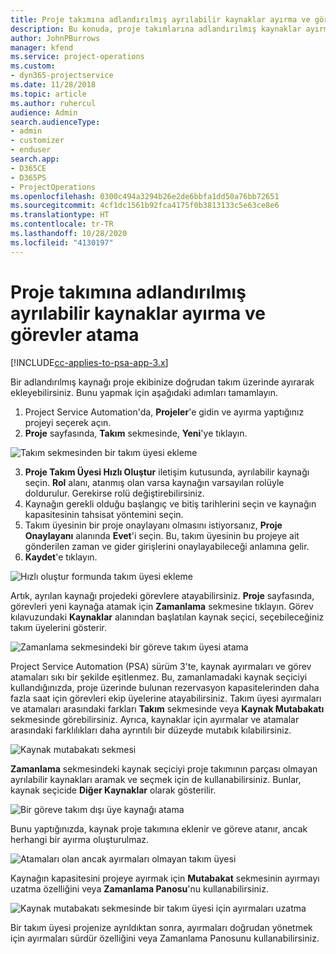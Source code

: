 ```yaml
---
title: Proje takımına adlandırılmış ayrılabilir kaynaklar ayırma ve görevler atama
description: Bu konuda, proje takımlarına adlandırılmış kaynaklar ayırma ve bunları görevlere atama hakkında bilgiler sağlanmaktadır.
author: JohnPBurrows
manager: kfend
ms.service: project-operations
ms.custom:
- dyn365-projectservice
ms.date: 11/28/2018
ms.topic: article
ms.author: ruhercul
audience: Admin
search.audienceType:
- admin
- customizer
- enduser
search.app:
- D365CE
- D365PS
- ProjectOperations
ms.openlocfilehash: 0300c494a3294b26e2de6bbfa1dd50a76bb72651
ms.sourcegitcommit: 4cf1dc1561b92fca4175f0b3813133c5e63ce8e6
ms.translationtype: HT
ms.contentlocale: tr-TR
ms.lasthandoff: 10/28/2020
ms.locfileid: "4130197"
---
```

# <a name="book-named-bookable-resources-to-a-project-team-and-assign-tasks"></a>Proje takımına adlandırılmış ayrılabilir kaynaklar ayırma ve görevler atama 

[!INCLUDE[cc-applies-to-psa-app-3.x](../includes/cc-applies-to-psa-app-3x.md)]

Bir adlandırılmış kaynağı proje ekibinize doğrudan takım üzerinde ayırarak ekleyebilirsiniz. Bunu yapmak için aşağıdaki adımları tamamlayın.

1. Project Service Automation'da, **Projeler**'e gidin ve ayırma yaptığınız projeyi seçerek açın.
2. **Proje** sayfasında, **Takım** sekmesinde, **Yeni**'ye tıklayın. 

![Takım sekmesinden bir takım üyesi ekleme](media/RM-how-to-1.png)

3. **Proje Takım Üyesi Hızlı Oluştur** iletişim kutusunda, ayrılabilir kaynağı seçin. **Rol** alanı, atanmış olan varsa kaynağın varsayılan rolüyle doldurulur. Gerekirse rolü değiştirebilirsiniz. 
4. Kaynağın gerekli olduğu başlangıç ve bitiş tarihlerini seçin ve kaynağın kapasitesinin tahsisat yöntemini seçin. 
5. Takım üyesinin bir proje onaylayanı olmasını istiyorsanız, **Proje Onaylayanı** alanında **Evet**'i seçin. Bu, takım üyesinin bu projeye ait gönderilen zaman ve gider girişlerini onaylayabileceği anlamına gelir. 
6. **Kaydet**'e tıklayın.

![Hızlı oluştur formunda takım üyesi ekleme](media/RM-how-to-2.png)


Artık, ayrılan kaynağı projedeki görevlere atayabilirsiniz. **Proje** sayfasında, görevleri yeni kaynağa atamak için **Zamanlama** sekmesine tıklayın. Görev kılavuzundaki **Kaynaklar** alanından başlatılan kaynak seçici, seçebileceğiniz takım üyelerini gösterir.

![Zamanlama sekmesindeki bir göreve takım üyesi atama](media/RM-how-to-3.png)

Project Service Automation (PSA) sürüm 3'te, kaynak ayırmaları ve görev atamaları sıkı bir şekilde eşitlenmez. Bu, zamanlamadaki kaynak seçiciyi kullandığınızda, proje üzerinde bulunan rezervasyon kapasitelerinden daha fazla saat için görevleri ekip üyelerine atayabilirsiniz.
Takım üyesi ayırmaları ve atamaları arasındaki farkları **Takım** sekmesinde veya **Kaynak Mutabakatı** sekmesinde görebilirsiniz. Ayrıca, kaynaklar için ayırmalar ve atamalar arasındaki farklılıkları daha ayrıntılı bir düzeyde mutabık kılabilirsiniz.

![Kaynak mutabakatı sekmesi](media/RM-how-to-4.png)

**Zamanlama** sekmesindeki kaynak seçiciyi proje takımının parçası olmayan ayrılabilir kaynakları aramak ve seçmek için de kullanabilirsiniz. Bunlar, kaynak seçicide **Diğer Kaynaklar** olarak gösterilir.

![Bir göreve takım dışı üye kaynağı atama](media/RM-how-to-5.png)

Bunu yaptığınızda, kaynak proje takımına eklenir ve göreve atanır, ancak herhangi bir ayırma oluşturulmaz.

![Atamaları olan ancak ayırmaları olmayan takım üyesi](media/RM-how-to-6.png)

Kaynağın kapasitesini projeye ayırmak için **Mutabakat** sekmesinin ayırmayı uzatma özelliğini veya **Zamanlama Panosu**'nu kullanabilirsiniz.

![Kaynak mutabakatı sekmesinde bir takım üyesi için ayırmaları uzatma](media/RM-how-to-7.png)

Bir takım üyesi projenize ayrıldıktan sonra, ayırmaları doğrudan yönetmek için ayırmaları sürdür özelliğini veya Zamanlama Panosunu kullanabilirsiniz.
